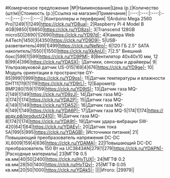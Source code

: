 #Комерческое предложение
|№|Наименование|Цена (р.)|Количество (шт/м)|Стоимость (р.)|Ссылка на магазин|Примечание|
|:---:|:---:|:---:|:---:|:---:|:---:|:---:|
|Контроллеры и переферия|
1|Arduino Mega 2560 Pro|1249|1|1249|https://clck.ru/YD8ua|-
2|Raspberry Pi 4 Model B 4GB|9850|1|9850|https://clck.ru/YD8zs|-
3|Transcend 128GB microSD|2690|1|2690|https://clck.ru/YD97d|-
4|Камера Web A4Tech|1450|3|4350|https://clck.ru/YD9D9|-
5|USB-разветвитель|499|1|499|https://clck.ru/NeNro|-
6|120 ГБ 2.5" SATA накопитель|1550|1|1550|https://clck.ru/XkAnU|-
7|2.5" Внешний бокс|599|1|599|https://clck.ru/YD9PM|-
8|Вентилятор 40х40х10 мм, 12 В|99|4|396|https://clck.ru/YDASX|-
|Датчики, сенсоры и драйверы|
9|Ультразвуковой датчик US-015|169|4|676|https://clck.ru/YD9ge|-
10|Модуль ориентации в пространстве GY-85|999|1|999|https://clck.ru/YD9os|-
11|Датчик температуры и влажности DHT11|119|1|119|https://clck.ru/YD9rL|-
12|Барометр BMP280|159|1|159|https://clck.ru/YD9tS|-
13|Датчик газа MQ-2|149|1|149|https://clck.ru/YD9zJ|-
14|Датчик газа MQ-3|174|1|174|https://clck.ru/YDA2P|-
15|Датчик газа MQ-4|149|1|149|https://clck.ru/YDA52|-
16|Датчик газа MQ-6|149|1|149|https://clck.ru/YDA6P|-
17|Датчик газа MQ-5|174|1|174|https://арду.рф/product/2410|-
18|Датчик газа MQ-8|174|1|174|https://clck.ru/YDA9t|-
19|Датчик удара-вибрации SW-420|64|1|64|https://clck.ru/YDAEy|-
20|Датчик тока 5А|199|5|995|https://clck.ru/YDAGB|-
|Источники питания|
21|Повышающий преобразователь напряжения DC-DC XL6009|159|4|636|https://clck.ru/YDAMA|-
22|Повышающий DC-DC преобразователь 150 Вт на UC3843AN|279|1|279|https://clck.ru/YDAPN|-
|Расходные материалы|
23|МГТФ 0.5 кв.мм|40|50|2400|https://clck.ru/HvTUX|-
24|МГТФ 0.2 кв.мм|28|50|1400|https://clck.ru/HvTQv|-
25|МГТФ 0.05 кв.мм|20|50|1000|https://clck.ru/YDAk5|-
||||Итого: |29979||
